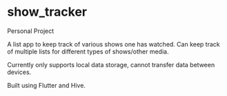 # show_tracker

Personal Project

A list app to keep track of various shows one has watched. 
Can keep track of multiple lists for different types of shows/other media.



Currently only supports local data storage, cannot transfer data between devices.

Built using Flutter and Hive. 

